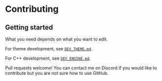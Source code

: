 # Contributing

<!--
    Short overview, rules, general guidelines, notes about pull requests and
    style should go here.
-->

## Getting started

What you need depends on what you want to edit.

For theme development, see [`DEV_THEME.md`](DEV_THEME.md).

For C++ development, see [`DEV_ENGINE.md`](DEV_ENGINE.md).

Pull requests welcome! You can contact me on Discord
if you would like to contribute but you are not sure how to use GitHub.
